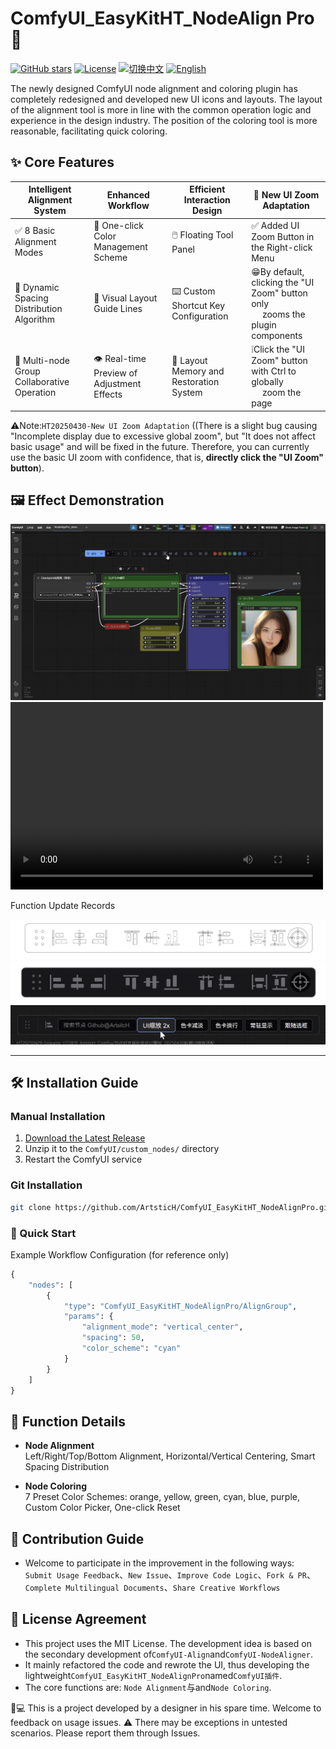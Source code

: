 # ComfyUI_EasyKitHT_NodeAlign Pro 🎨

[![GitHub stars](https://img.shields.io/github/stars/ArtsticH/ComfyUI_EasyKitHT_NodeAlignPro?style=for-the-badge)](https://github.com/ArtsticH/ComfyUI_EasyKitHT_NodeAlignPro/stargazers)
[![License](https://img.shields.io/badge/License-MIT-blue.svg?style=for-the-badge)](LICENSE)
[![切换中文](https://img.shields.io/badge/切换中文-README_ZH.md-blue?style=for-the-badge)](https://raw.githubusercontent.com/ArtsticH/ComfyUI_EasyKitHT_NodeAlignPro/README_ZH.md)
[![English](https://img.shields.io/badge/English-README.md-blue?style=for-the-badge)](https://raw.githubusercontent.com/ArtsticH/ComfyUI_EasyKitHT_NodeAlignPro/README.md)



The newly designed ComfyUI node alignment and coloring plugin has completely redesigned and developed new UI icons and layouts. The layout of the alignment tool is more in line with the common operation logic and experience in the design industry. The position of the coloring tool is more reasonable, facilitating quick coloring.


## ✨ Core Features

| Intelligent Alignment System            | Enhanced Workflow               | 	Efficient Interaction Design             | 🔆 New UI Zoom Adaptation              |
|---------------------------|---------------------------|---------------------------|---------------------------|
| ✅ 8 Basic Alignment Modes        | 🎨 One-click Color Management Scheme      | 🖱️  Floating Tool Panel      | ✅ Added UI Zoom Button in the Right-click Menu     |
| 📐 Dynamic Spacing Distribution Algorithm        | 📏 Visual Layout Guide Lines       | ⌨️ Custom Shortcut Key Configuration       | 😁By default, clicking the "UI Zoom" button only</br>　 zooms the plugin components     |
| 👥 Multi-node Group Collaborative Operation        | 👁️ Real-time Preview of Adjustment Effects        | 💾 Layout Memory and Restoration System     | ❕Click the "UI Zoom" button with Ctrl to globally</br>　 zoom the page    |  

⚠️Note:`HT20250430-New UI Zoom Adaptation`  ((There is a slight bug causing "Incomplete display due to excessive global zoom", but "It does not affect basic usage" and will be fixed in the future. Therefore, you can currently use the basic UI zoom with confidence, that is, **directly click the "UI Zoom" button**).  

## 🖼️ Effect Demonstration

![Operation_Demonstration](Example/NodeAlignPro_demo_Work.webp)  
<video src="//player.bilibili.com/player.html?isOutside=true&aid=114426065716534&bvid=BV1V7G9z9EcU&cid=29714745695&p=1" controls="controls" width="500" height="300"></video>  


Function Update Records 

![UI-Redrawing_Linedrawing](Example/res/优化UI重绘_元素_线稿.webp)
![UI-Redrawing_Rendering](Example/res/优化UI重绘_元素_渲染.webp)    
![UI-Element_zoomButton](Example/res/新增UI缩放适配.webp)  

---

## 🛠️ Installation Guide

### Manual Installation
1. [Download the Latest Release](https://github.com/ArtsticH/ComfyUI_EasyKitHT_NodeAlignPro/releases)
2. Unzip it to the `ComfyUI/custom_nodes/` directory
3. Restart the ComfyUI service

### Git Installation
```bash
git clone https://github.com/ArtsticH/ComfyUI_EasyKitHT_NodeAlignPro.git custom_nodes/ComfyUI_EasyKitHT_NodeAlignPro
```
### 🚀 Quick Start
Example Workflow Configuration (for reference only)
```python
{
    "nodes": [
        {
            "type": "ComfyUI_EasyKitHT_NodeAlignPro/AlignGroup",
            "params": {
                "alignment_mode": "vertical_center",
                "spacing": 50,
                "color_scheme": "cyan"
            }
        }
    ]
}
```

## 📌 Function Details
- **Node Alignment**  
Left/Right/Top/Bottom Alignment, Horizontal/Vertical Centering, Smart Spacing Distribution

- **Node Coloring**  
7 Preset Color Schemes: orange, yellow, green, cyan, blue, purple, Custom Color Picker, One-click Reset


## 🤝 Contribution Guide
- Welcome to participate in the improvement in the following ways:  
`Submit Usage Feedback`、`New Issue`、`Improve Code Logic`、`Fork & PR`、`Complete Multilingual Documents`、`Share Creative Workflows`

## 📜 License Agreement
- This project uses the MIT License. The development idea is based on the secondary development of`ComfyUI-Align`and`ComfyUI-NodeAligner`.  
- It mainly refactored the code and rewrote the UI, thus developing the lightweight`ComfyUI_EasyKitHT_NodeAlignPro`named`ComfyUI插件`.  
- The core functions are: `Node Alignment`与and`Node Coloring`.


👨💻 This is a project developed by a designer in his spare time. Welcome to feedback on usage issues.
⚠️ There may be exceptions in untested scenarios. Please report them through Issues.
